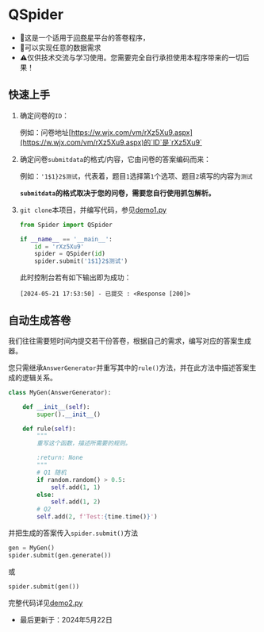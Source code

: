 # QSpider

- 🎉这是一个适用于[问卷星](https://www.wjx.cn/)平台的答卷程序，
- 🎉可以实现任意的数据需求
- ⚠️仅供技术交流与学习使用。您需要完全自行承担使用本程序带来的一切后果！

## 快速上手

1. 确定问卷的`ID`：

   例如：问卷地址[https://w.wjx.com/vm/rXz5Xu9.aspx](https://w.wjx.com/vm/rXz5Xu9.aspx)的`ID`是`rXz5Xu9`

2. 确定问卷`submitdata`的格式/内容，它由问卷的答案编码而来：

   例如：`'1$1}2$测试`，代表着，题目`1`选择第`1`个选项、题目`2`填写的内容为`测试`

   **`submitdata`的格式取决于您的问卷，需要您自行使用抓包解析。**

3. `git clone`本项目，并编写代码，参见[demo1.py](/demo1.py)

   ```python
   from Spider import QSpider
   
   if __name__ == '__main__':
       id = 'rXz5Xu9'
       spider = QSpider(id)
       spider.submit('1$1}2$测试')
   
   ```

   此时控制台若有如下输出即为成功：

   ```
   [2024-05-21 17:53:50] - 已提交 : <Response [200]>
   ```

## 自动生成答卷

我们往往需要短时间内提交若干份答卷，根据自己的需求，编写对应的答案生成器。

您只需继承`AnswerGenerator`并重写其中的`rule()`方法，并在此方法中描述答案生成的逻辑关系。

```python
class MyGen(AnswerGenerator):

    def __init__(self):
        super().__init__()

    def rule(self):
        """
        重写这个函数，描述所需要的规则。

        :return: None
        """
        # Q1 随机
        if random.random() > 0.5:
            self.add(1, 1)
        else:
            self.add(1, 2)
        # Q2
        self.add(2, f'Test:{time.time()}')
```

并把生成的答案传入`spider.submit()`方法

```python
gen = MyGen()
spider.submit(gen.generate())
```

或

```python
spider.submit(gen()) 
```

完整代码详见[demo2.py](/demo2.py)

- 最后更新于：2024年5月22日
